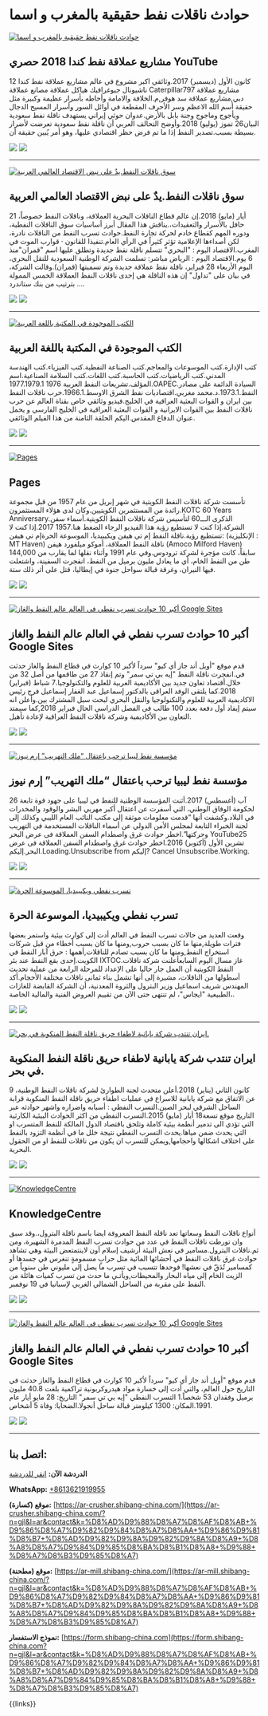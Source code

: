 # حوادث ناقلات نفط حقيقية بالمغرب و اسما

<a href="https://swt.shibang-china.com/?n=gjl&l=ar&img&k=%D8%AD%D9%88%D8%A7%D8%AF%D8%AB+%D9%86%D8%A7%D9%82%D9%84%D8%A7%D8%AA+%D9%86%D9%81%D8%B7+%D8%AD%D9%82%D9%8A%D9%82%D9%8A%D8%A9+%D8%A8%D8%A7%D9%84%D9%85%D8%BA%D8%B1%D8%A8+%D9%88+%D8%A7%D8%B3%D9%85%D8%A7" target="_blank">![حوادث ناقلات نفط حقيقية بالمغرب و اسما](http://static.shibang-china.com/all-800x300/511.jpg)</a>

## مشاريع عملاقة نفط كندا 2018 حصري YouTube
12 كانون الأول (ديسمبر) 2017.وثائقي اكبر مشروع في عالم مشاريع عملاقة نفط كندا ناشيونال جيوغرافيك هياكل عملاقة مصانع عملاقة Caterpillar797 مشاريع عملاقة دبي,مشاريع عملاقة سد هوفر,م.الخلافة والامامة وأحاطه بأسرار عظيمة وكبيرة مثل حقيقة أسم الله الاعظم وسر الأحرف المقطعة في أوائل السور وأسرار المسيح الدجال ويأجوج وماجوج وجنة بابل بالأرض.عدوان حوثي إيراني يستهدف ناقلة نفط سعودية البيان26 تموز (يوليو) 2018.وأوضح التحالف العربي أن ناقلة نفط سعودية تعرضت لأضرار بسيطة بسبب.تصدير النفط إذا ما تم فرض حظر اقتصادي عليها، وهو أمر يُبين حقيقة أن.


<a href="https://whatsapp.shibangsoft.com/WhatsApp.php" target="_blank" title="WhatsApp">![](http://static.shibang-china.com/icon/whatsapp.png)</a> <a href="https://swt.shibang-china.com/?n=gjl&l=ar&icon&k=%D8%AD%D9%88%D8%A7%D8%AF%D8%AB+%D9%86%D8%A7%D9%82%D9%84%D8%A7%D8%AA+%D9%86%D9%81%D8%B7+%D8%AD%D9%82%D9%8A%D9%82%D9%8A%D8%A9+%D8%A8%D8%A7%D9%84%D9%85%D8%BA%D8%B1%D8%A8+%D9%88+%D8%A7%D8%B3%D9%85%D8%A7" target="_blank">![](http://static.shibang-china.com/icon/chat-ar.png)</a>

---

<a href="https://swt.shibang-china.com/?n=gjl&l=ar&img&k=%D8%AD%D9%88%D8%A7%D8%AF%D8%AB+%D9%86%D8%A7%D9%82%D9%84%D8%A7%D8%AA+%D9%86%D9%81%D8%B7+%D8%AD%D9%82%D9%8A%D9%82%D9%8A%D8%A9+%D8%A8%D8%A7%D9%84%D9%85%D8%BA%D8%B1%D8%A8+%D9%88+%D8%A7%D8%B3%D9%85%D8%A7" target="_blank">![سوق ناقلات النفط.يدٌ على نبض الاقتصاد العالمي العربية](http://static.shibang-china.com/all-800x300/780.jpg)</a>

## سوق ناقلات النفط.يدٌ على نبض الاقتصاد العالمي العربية
21 أيار (مايو) 2018.إن عالم قطاع الناقلات البحرية العملاقة، وناقلات النفط خصوصاً، حافل بالأسرار والتعقيدات،.يناقش هذا المقال أبرز أساسيات سوق الناقلات النفطية، ودوره المهم كقطاع خادم لحركة تجارة النفط.حوادث تسرب النفط من الناقلات نادرة، لكن أصداءها الإعلامية تؤثر كثيراً في الرأي العام.تنفيذا للقانون &middot; قوارب الموت في المغرب.الاقتصاد اليوم : &quot;البحري&quot; تتسلم ناقلة نفط جديدة وتطلق عليها اسم &quot;قمران&quot;منذ 6 يوم.الاقتصاد اليوم : الرياض مباشر: تسلمت الشركة الوطنية السعودية للنقل البحري، اليوم الأربعاء 28 فبراير، ناقلة نفط عملاقة جديدة وتم تسميتها (قمران).وقالت الشركة، في بيان على &quot;تداول&quot; إن هذه الناقلة هي إحدى ناقلات النفط العملاقة الخمس الممولة بترتيب من بنك ستاندرد ….


<a href="https://whatsapp.shibangsoft.com/WhatsApp.php" target="_blank" title="WhatsApp">![](http://static.shibang-china.com/icon/whatsapp.png)</a> <a href="https://swt.shibang-china.com/?n=gjl&l=ar&icon&k=%D8%AD%D9%88%D8%A7%D8%AF%D8%AB+%D9%86%D8%A7%D9%82%D9%84%D8%A7%D8%AA+%D9%86%D9%81%D8%B7+%D8%AD%D9%82%D9%8A%D9%82%D9%8A%D8%A9+%D8%A8%D8%A7%D9%84%D9%85%D8%BA%D8%B1%D8%A8+%D9%88+%D8%A7%D8%B3%D9%85%D8%A7" target="_blank">![](http://static.shibang-china.com/icon/chat-ar.png)</a>

---

<a href="https://swt.shibang-china.com/?n=gjl&l=ar&img&k=%D8%AD%D9%88%D8%A7%D8%AF%D8%AB+%D9%86%D8%A7%D9%82%D9%84%D8%A7%D8%AA+%D9%86%D9%81%D8%B7+%D8%AD%D9%82%D9%8A%D9%82%D9%8A%D8%A9+%D8%A8%D8%A7%D9%84%D9%85%D8%BA%D8%B1%D8%A8+%D9%88+%D8%A7%D8%B3%D9%85%D8%A7" target="_blank">![الكتب الموجودة في المكتبة باللغة العربية](http://static.shibang-china.com/all-800x300/655.jpg)</a>

## الكتب الموجودة في المكتبة باللغة العربية
كتب الإدارة.كتب الموسوعات والمعاجم.كتب الصناعة النفطية.كتب الفيزياء.كتب الهندسة المدني.كتب الرياضيات.كتب الحاسبة.كتب اللغات.كتب السلامة الصناعية.اسم المؤلف.تشريعات النفط العربية 1976 1977.1979.1.OAPEC.السيادة الدائمة على مصادر النفط.1973.1.د.محمد مغربي.اقتصاديات نفط الشرق الاوسط.1966.1.حرب ناقلات النفط بین ايران و القوات البعثية العراقية في الخليج.فيديو وثائقي خاص بقناة العالم عن حرب ناقلات النفط بين القوات الايرانية و القوات البعثية العراقية في الخليج الفارسي و يحمل عنوان الدفاع المقدس.اليكم الحلقة الثامنة من هذا الفيلم الوثائقي.


<a href="https://whatsapp.shibangsoft.com/WhatsApp.php" target="_blank" title="WhatsApp">![](http://static.shibang-china.com/icon/whatsapp.png)</a> <a href="https://swt.shibang-china.com/?n=gjl&l=ar&icon&k=%D8%AD%D9%88%D8%A7%D8%AF%D8%AB+%D9%86%D8%A7%D9%82%D9%84%D8%A7%D8%AA+%D9%86%D9%81%D8%B7+%D8%AD%D9%82%D9%8A%D9%82%D9%8A%D8%A9+%D8%A8%D8%A7%D9%84%D9%85%D8%BA%D8%B1%D8%A8+%D9%88+%D8%A7%D8%B3%D9%85%D8%A7" target="_blank">![](http://static.shibang-china.com/icon/chat-ar.png)</a>

---

<a href="https://swt.shibang-china.com/?n=gjl&l=ar&img&k=%D8%AD%D9%88%D8%A7%D8%AF%D8%AB+%D9%86%D8%A7%D9%82%D9%84%D8%A7%D8%AA+%D9%86%D9%81%D8%B7+%D8%AD%D9%82%D9%8A%D9%82%D9%8A%D8%A9+%D8%A8%D8%A7%D9%84%D9%85%D8%BA%D8%B1%D8%A8+%D9%88+%D8%A7%D8%B3%D9%85%D8%A7" target="_blank">![Pages](http://static.shibang-china.com/all-800x300/597.jpg)</a>

## Pages
تأسست شركة ناقلات النفط الكويتية في شهر إبريل من عام 1957 من قبل مجموعة رائدة من المستثمرين الكويتيين.وكان لدى هؤلاء المستثمرون.KOTC 60 Years Anniversary.الذكرى الـــ60 لتأسيس شركة ناقلات النفط الكويتية.أسماء سفن الشركة.إذا كنت لا تستطيع رؤية هذا الفيديو الرجاء الضغط هنا.1957 2017.إذا كنت لا تستطيع رؤية.ناقلة النفط إم تي هيفن ويكيبيديا، الموسوعة الحرةإم تي هيفن: (الإنكليزية : MT Haven) ناقلة النفط العملاقة، أموكو ميلفورد هيفن (Amoco Milford Haven) سابقاً، كانت مؤجرة لشركة ترودوس.وفي عام 1991 وأثناء نقلها لما يقارب من 144,000 طن من النفط الخام، أي ما يعادل مليون برميل من النفط، انفجرت السفينة، واشتعلت فيها النيران، وغرقة قبالة سواحل جنوة في إيطاليا، قتل على أثر ذلك ستة.


<a href="https://whatsapp.shibangsoft.com/WhatsApp.php" target="_blank" title="WhatsApp">![](http://static.shibang-china.com/icon/whatsapp.png)</a> <a href="https://swt.shibang-china.com/?n=gjl&l=ar&icon&k=%D8%AD%D9%88%D8%A7%D8%AF%D8%AB+%D9%86%D8%A7%D9%82%D9%84%D8%A7%D8%AA+%D9%86%D9%81%D8%B7+%D8%AD%D9%82%D9%8A%D9%82%D9%8A%D8%A9+%D8%A8%D8%A7%D9%84%D9%85%D8%BA%D8%B1%D8%A8+%D9%88+%D8%A7%D8%B3%D9%85%D8%A7" target="_blank">![](http://static.shibang-china.com/icon/chat-ar.png)</a>

---

<a href="https://swt.shibang-china.com/?n=gjl&l=ar&img&k=%D8%AD%D9%88%D8%A7%D8%AF%D8%AB+%D9%86%D8%A7%D9%82%D9%84%D8%A7%D8%AA+%D9%86%D9%81%D8%B7+%D8%AD%D9%82%D9%8A%D9%82%D9%8A%D8%A9+%D8%A8%D8%A7%D9%84%D9%85%D8%BA%D8%B1%D8%A8+%D9%88+%D8%A7%D8%B3%D9%85%D8%A7" target="_blank">![أكبر 10 حوادث تسرب نفطي في العالم عالم النفط والغاز Google Sites](http://static.shibang-china.com/all-800x300/1431.jpg)</a>

## أكبر 10 حوادث تسرب نفطي في العالم عالم النفط والغاز Google Sites
قدم موقع &quot;أويل أند جاز أي كيو&quot; سرداً لأكبر 10 كوارث في قطاع النفط والغاز حدثت في.انفجرت ناقلة النفط &quot;إيه بي تي سمر&quot; وتم إنقاذ 27 من طاقمها من أصل 32 من خلال.أقتصاد تعاون جديد بين الأكاديمية العربية للعلوم والتكنولوجيا.7 شباط (فبراير) 2018.كما يلتقى الوفد العراقى بالدكتور إسماعيل عبد الغفار إسماعيل فرج رئيس الاكاديمية العربية للعلوم والتكنولوجيا والنقل البحري لبحث سبل المشترك بين.وأعلن انه سيتم إيفاد أول دفعة بعدد 100 طالب فى الفصل الدراسي الحال فبراير 2018,كما سيمتد التعاون بين الأكاديمية وشركة ناقلات النفط العراقية لإعادة تأهيل.


<a href="https://whatsapp.shibangsoft.com/WhatsApp.php" target="_blank" title="WhatsApp">![](http://static.shibang-china.com/icon/whatsapp.png)</a> <a href="https://swt.shibang-china.com/?n=gjl&l=ar&icon&k=%D8%AD%D9%88%D8%A7%D8%AF%D8%AB+%D9%86%D8%A7%D9%82%D9%84%D8%A7%D8%AA+%D9%86%D9%81%D8%B7+%D8%AD%D9%82%D9%8A%D9%82%D9%8A%D8%A9+%D8%A8%D8%A7%D9%84%D9%85%D8%BA%D8%B1%D8%A8+%D9%88+%D8%A7%D8%B3%D9%85%D8%A7" target="_blank">![](http://static.shibang-china.com/icon/chat-ar.png)</a>

---

<a href="https://swt.shibang-china.com/?n=gjl&l=ar&img&k=%D8%AD%D9%88%D8%A7%D8%AF%D8%AB+%D9%86%D8%A7%D9%82%D9%84%D8%A7%D8%AA+%D9%86%D9%81%D8%B7+%D8%AD%D9%82%D9%8A%D9%82%D9%8A%D8%A9+%D8%A8%D8%A7%D9%84%D9%85%D8%BA%D8%B1%D8%A8+%D9%88+%D8%A7%D8%B3%D9%85%D8%A7" target="_blank">![مؤسسة نفط ليبيا ترحب باعتقال “ملك التهريب” إرم نيوز‎](http://static.shibang-china.com/all-800x300/335.jpg)</a>

## مؤسسة نفط ليبيا ترحب باعتقال “ملك التهريب” إرم نيوز‎
26 آب (أغسطس) 2017.أثنت المؤسسة الوطنية للنفط في ليبيا على جهود قوة تابعة لحكومة الوفاق الوطني، التي أسفرت عن اعتقال أكبر مهربي البشر والوقود والمخدرات في البلاد.وكشفت أنها “قدمت معلومات موثقة إلى مكتب النائب العام الليبي وكذلك إلى لجنة الخبراء التابعة لمجلس الأمن الدولي عن أسماء الناقلات المستخدمة في التهريب وحركتها”.اخطر حوادث غرق واصطدام السفن العملاقة فى عرض البحر YouTube25 تشرين الأول (أكتوبر) 2016.اخطر حوادث غرق واصطدام السفن العملاقة فى عرض البحر.إليكم.Loading.Unsubscribe from إليكم? Cancel Unsubscribe.Working.


<a href="https://whatsapp.shibangsoft.com/WhatsApp.php" target="_blank" title="WhatsApp">![](http://static.shibang-china.com/icon/whatsapp.png)</a> <a href="https://swt.shibang-china.com/?n=gjl&l=ar&icon&k=%D8%AD%D9%88%D8%A7%D8%AF%D8%AB+%D9%86%D8%A7%D9%82%D9%84%D8%A7%D8%AA+%D9%86%D9%81%D8%B7+%D8%AD%D9%82%D9%8A%D9%82%D9%8A%D8%A9+%D8%A8%D8%A7%D9%84%D9%85%D8%BA%D8%B1%D8%A8+%D9%88+%D8%A7%D8%B3%D9%85%D8%A7" target="_blank">![](http://static.shibang-china.com/icon/chat-ar.png)</a>

---

<a href="https://swt.shibang-china.com/?n=gjl&l=ar&img&k=%D8%AD%D9%88%D8%A7%D8%AF%D8%AB+%D9%86%D8%A7%D9%82%D9%84%D8%A7%D8%AA+%D9%86%D9%81%D8%B7+%D8%AD%D9%82%D9%8A%D9%82%D9%8A%D8%A9+%D8%A8%D8%A7%D9%84%D9%85%D8%BA%D8%B1%D8%A8+%D9%88+%D8%A7%D8%B3%D9%85%D8%A7" target="_blank">![تسرب نفطي ويكيبيديا، الموسوعة الحرة](http://static.shibang-china.com/all-800x300/754.jpg)</a>

## تسرب نفطي ويكيبيديا، الموسوعة الحرة
وقعت العديد من حالات تسرب النفط في العالم أدت إلى كوارث بيئية واستمر بعضها فترات طويلة,منها ما كان بسبب حروب,ومنها ما كان بسبب أخطاء من قبل شركات استخراج النفط,ومنها ما كان بسبب تصادم للناقلات,أهمها : حرق آبار النفط في الكويت.إحدى بقع النفط عند بئر IXTOC.غاز مسال اليوم السابعأعلنت شركة ناقلات النفط الكويتية أن العمل جار حاليا على الإعداد للمرحلة الرابعة من عملية تحديث أسطولها من الناقلات، مشيرة إلى أنها تشمل بناء ثمانى ناقلات مختلفة الأحجام.أكد المهندس شريف اسماعيل وزير البترول والثروة المعدنية، أن الشركة القابضة للغازات الطبيعية &quot;ايجاس&quot;، لم تنتهى حتى الآن من تقييم العروض الفنية والمالية الخاصة،.


<a href="https://whatsapp.shibangsoft.com/WhatsApp.php" target="_blank" title="WhatsApp">![](http://static.shibang-china.com/icon/whatsapp.png)</a> <a href="https://swt.shibang-china.com/?n=gjl&l=ar&icon&k=%D8%AD%D9%88%D8%A7%D8%AF%D8%AB+%D9%86%D8%A7%D9%82%D9%84%D8%A7%D8%AA+%D9%86%D9%81%D8%B7+%D8%AD%D9%82%D9%8A%D9%82%D9%8A%D8%A9+%D8%A8%D8%A7%D9%84%D9%85%D8%BA%D8%B1%D8%A8+%D9%88+%D8%A7%D8%B3%D9%85%D8%A7" target="_blank">![](http://static.shibang-china.com/icon/chat-ar.png)</a>

---

<a href="https://swt.shibang-china.com/?n=gjl&l=ar&img&k=%D8%AD%D9%88%D8%A7%D8%AF%D8%AB+%D9%86%D8%A7%D9%82%D9%84%D8%A7%D8%AA+%D9%86%D9%81%D8%B7+%D8%AD%D9%82%D9%8A%D9%82%D9%8A%D8%A9+%D8%A8%D8%A7%D9%84%D9%85%D8%BA%D8%B1%D8%A8+%D9%88+%D8%A7%D8%B3%D9%85%D8%A7" target="_blank">![ايران تنتدب شركة يابانية لاطفاء حريق ناقلة النفط المنكوبة في بحر.](http://static.shibang-china.com/all-800x300/1084.jpg)</a>

## ايران تنتدب شركة يابانية لاطفاء حريق ناقلة النفط المنكوبة في بحر.
9 كانون الثاني (يناير) 2018.أعلن متحدث لجنة الطوارئ لشركة ناقلات النفط الوطنية، عن الاتفاق مع شركة يابانية للاسراع في عمليات اطفاء حريق ناقلة النفط المنكوبة قرابة الساحل الشرقي لبحر الصين.التسرب النفطي : أسبابه واضراره واشهر حوادثه عبر التاريخ موقع تسعة18 أيار (مايو) 2015.التسرب النفطي من اكثر الحوادث البيئية الكارثية التي تؤدي الى تدمير أنظمة بيئية كاملة وتلحق باقتصاد الدول المالكة للنفط المتسرب او التي يحدث ضمن مياها.يحدث التسرب النفطي نتيجة خلل ما في أنظمة التزود بالنفط على اختلاف اشكالها واحجامها,ويمكن للتسرب ان يكون من ناقلات للنفط او من الحقول البحرية.


<a href="https://whatsapp.shibangsoft.com/WhatsApp.php" target="_blank" title="WhatsApp">![](http://static.shibang-china.com/icon/whatsapp.png)</a> <a href="https://swt.shibang-china.com/?n=gjl&l=ar&icon&k=%D8%AD%D9%88%D8%A7%D8%AF%D8%AB+%D9%86%D8%A7%D9%82%D9%84%D8%A7%D8%AA+%D9%86%D9%81%D8%B7+%D8%AD%D9%82%D9%8A%D9%82%D9%8A%D8%A9+%D8%A8%D8%A7%D9%84%D9%85%D8%BA%D8%B1%D8%A8+%D9%88+%D8%A7%D8%B3%D9%85%D8%A7" target="_blank">![](http://static.shibang-china.com/icon/chat-ar.png)</a>

---

<a href="https://swt.shibang-china.com/?n=gjl&l=ar&img&k=%D8%AD%D9%88%D8%A7%D8%AF%D8%AB+%D9%86%D8%A7%D9%82%D9%84%D8%A7%D8%AA+%D9%86%D9%81%D8%B7+%D8%AD%D9%82%D9%8A%D9%82%D9%8A%D8%A9+%D8%A8%D8%A7%D9%84%D9%85%D8%BA%D8%B1%D8%A8+%D9%88+%D8%A7%D8%B3%D9%85%D8%A7" target="_blank">![KnowledgeCentre](http://static.shibang-china.com/all-800x300/1347.jpg)</a>

## KnowledgeCentre
أنواع ناقلات النفط وسعاتها تعد ناقلة النفط المعروفة ايضا باسم ناقلة البترول،.وقد سبق وان تورطت ناقلات النفط في عدد من حوادث تسرب النفط المدمرة الشهيرة، ومن ثم.ناقلات البترول.مسامير في نعش البيئة أرشيف إسلام أون لاينتمتعض البيئة وهي تشاهد حوادث غرق ناقلات النفط في أحشائها المائية مثل حرابٍ مسمومةٍ تنغرس في جسدها أو كمسامير تُدَقّ في نعشها! فوحدها تتسبب في تسرب ما يصل إلى مليوني طن سنوياً من الزيت الخام إلى مياه البحار والمحيطات,ويأتـي ما حدث من تسرب كميات هائلة من النفط على مقربة من الساحل الشمالي الغربي لإسبانيا في 19 نوفمبر.


<a href="https://whatsapp.shibangsoft.com/WhatsApp.php" target="_blank" title="WhatsApp">![](http://static.shibang-china.com/icon/whatsapp.png)</a> <a href="https://swt.shibang-china.com/?n=gjl&l=ar&icon&k=%D8%AD%D9%88%D8%A7%D8%AF%D8%AB+%D9%86%D8%A7%D9%82%D9%84%D8%A7%D8%AA+%D9%86%D9%81%D8%B7+%D8%AD%D9%82%D9%8A%D9%82%D9%8A%D8%A9+%D8%A8%D8%A7%D9%84%D9%85%D8%BA%D8%B1%D8%A8+%D9%88+%D8%A7%D8%B3%D9%85%D8%A7" target="_blank">![](http://static.shibang-china.com/icon/chat-ar.png)</a>

---

<a href="https://swt.shibang-china.com/?n=gjl&l=ar&img&k=%D8%AD%D9%88%D8%A7%D8%AF%D8%AB+%D9%86%D8%A7%D9%82%D9%84%D8%A7%D8%AA+%D9%86%D9%81%D8%B7+%D8%AD%D9%82%D9%8A%D9%82%D9%8A%D8%A9+%D8%A8%D8%A7%D9%84%D9%85%D8%BA%D8%B1%D8%A8+%D9%88+%D8%A7%D8%B3%D9%85%D8%A7" target="_blank">![أكبر 10 حوادث تسرب نفطي في العالم عالم النفط والغاز Google Sites](http://static.shibang-china.com/all-800x300/1056.jpg)</a>

## أكبر 10 حوادث تسرب نفطي في العالم عالم النفط والغاز Google Sites
قدم موقع &quot;أويل أند جاز أي كيو&quot; سرداً لأكبر 10 كوارث في قطاع النفط والغاز حدثت في التاريخ حول العالم، والتي أدت إلى خسارة مواد هيدروكربونية تراكمية بلغت 40.8 مليون برميل وفقدان 53 شخصاً.1 التسرب النفطي &quot;إيه بي تي سمر&quot; التاريخ: 28 مايو أيار عام 1991.المكان: 1300 كيلومتر قبالة ساحل أنجولا.الضحايا: وفاة 5 أشخاص.

<a href="https://whatsapp.shibangsoft.com/WhatsApp.php" target="_blank" title="WhatsApp">![](http://static.shibang-china.com/icon/whatsapp.png)</a> <a href="https://swt.shibang-china.com/?n=gjl&l=ar&icon&k=%D8%AD%D9%88%D8%A7%D8%AF%D8%AB+%D9%86%D8%A7%D9%82%D9%84%D8%A7%D8%AA+%D9%86%D9%81%D8%B7+%D8%AD%D9%82%D9%8A%D9%82%D9%8A%D8%A9+%D8%A8%D8%A7%D9%84%D9%85%D8%BA%D8%B1%D8%A8+%D9%88+%D8%A7%D8%B3%D9%85%D8%A7" target="_blank">![](http://static.shibang-china.com/icon/chat-ar.png)</a>

---
## اتصل بنا:

**الدردشة الآن:** [انقر للدردشة](https://swt.shibang-china.com?n=gjl&l=ar&contact&k=%D8%AD%D9%88%D8%A7%D8%AF%D8%AB+%D9%86%D8%A7%D9%82%D9%84%D8%A7%D8%AA+%D9%86%D9%81%D8%B7+%D8%AD%D9%82%D9%8A%D9%82%D9%8A%D8%A9+%D8%A8%D8%A7%D9%84%D9%85%D8%BA%D8%B1%D8%A8+%D9%88+%D8%A7%D8%B3%D9%85%D8%A7)

**WhatsApp:**  [+8613621919955](https://whatsapp.shibangsoft.com/WhatsApp.php)

**موقع (كسارة):** [https://ar-crusher.shibang-china.com/](https://ar-crusher.shibang-china.com/?n=gjl&l=ar&contact&k=%D8%AD%D9%88%D8%A7%D8%AF%D8%AB+%D9%86%D8%A7%D9%82%D9%84%D8%A7%D8%AA+%D9%86%D9%81%D8%B7+%D8%AD%D9%82%D9%8A%D9%82%D9%8A%D8%A9+%D8%A8%D8%A7%D9%84%D9%85%D8%BA%D8%B1%D8%A8+%D9%88+%D8%A7%D8%B3%D9%85%D8%A7)

**موقع (مطحنة):** [https://ar-mill.shibang-china.com/](https://ar-mill.shibang-china.com/?n=gjl&l=ar&contact&k=%D8%AD%D9%88%D8%A7%D8%AF%D8%AB+%D9%86%D8%A7%D9%82%D9%84%D8%A7%D8%AA+%D9%86%D9%81%D8%B7+%D8%AD%D9%82%D9%8A%D9%82%D9%8A%D8%A9+%D8%A8%D8%A7%D9%84%D9%85%D8%BA%D8%B1%D8%A8+%D9%88+%D8%A7%D8%B3%D9%85%D8%A7)

**نموذج الاستفسار:** [https://form.shibang-china.com](https://form.shibang-china.com?n=gjl&l=ar&contact&k=%D8%AD%D9%88%D8%A7%D8%AF%D8%AB+%D9%86%D8%A7%D9%82%D9%84%D8%A7%D8%AA+%D9%86%D9%81%D8%B7+%D8%AD%D9%82%D9%8A%D9%82%D9%8A%D8%A9+%D8%A8%D8%A7%D9%84%D9%85%D8%BA%D8%B1%D8%A8+%D9%88+%D8%A7%D8%B3%D9%85%D8%A7)

{{links}}